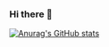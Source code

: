 ### Hi there 👋

[![Anurag's GitHub stats](https://github-readme-stats.vercel.app/api?username=Juanx65&show_icons=true&theme=transparent&count_private=true)](https://github.com/anuraghazra/github-readme-stats)
